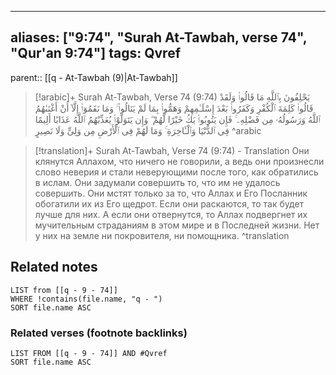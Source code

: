 
---
aliases: ["9:74", "Surah At-Tawbah, verse 74", "Qur'an 9:74"]
tags: Qvref
---

parent:: [[q - At-Tawbah (9)|At-Tawbah]]

> [!arabic]+ Surah At-Tawbah, Verse 74 (9:74)
> <span class="quran-arabic">يَحْلِفُونَ بِٱللَّهِ مَا قَالُوا۟ وَلَقَدْ قَالُوا۟ كَلِمَةَ ٱلْكُفْرِ وَكَفَرُوا۟ بَعْدَ إِسْلَـٰمِهِمْ وَهَمُّوا۟ بِمَا لَمْ يَنَالُوا۟ ۚ وَمَا نَقَمُوٓا۟ إِلَّآ أَنْ أَغْنَىٰهُمُ ٱللَّهُ وَرَسُولُهُۥ مِن فَضْلِهِۦ ۚ فَإِن يَتُوبُوا۟ يَكُ خَيْرًا لَّهُمْ ۖ وَإِن يَتَوَلَّوْا۟ يُعَذِّبْهُمُ ٱللَّهُ عَذَابًا أَلِيمًا فِى ٱلدُّنْيَا وَٱلْـَٔاخِرَةِ ۚ وَمَا لَهُمْ فِى ٱلْأَرْضِ مِن وَلِىٍّ وَلَا نَصِيرٍ</span>
^arabic

> [!translation]+ Surah At-Tawbah, Verse 74 (9:74) - Translation
> Они клянутся Аллахом, что ничего не говорили, а ведь они произнесли слово неверия и стали неверующими после того, как обратились в ислам. Они задумали совершить то, что им не удалось совершить. Они мстят только за то, что Аллах и Его Посланник обогатили их из Его щедрот. Если они раскаются, то так будет лучше для них. А если они отвернутся, то Аллах подвергнет их мучительным страданиям в этом мире и в Последней жизни. Нет у них на земле ни покровителя, ни помощника.
^translation



## Related notes
```dataview
LIST from [[q - 9 - 74]]
WHERE !contains(file.name, "q - ")
SORT file.name ASC
```

### Related verses (footnote backlinks)
```dataview
LIST FROM [[q - 9 - 74]] AND #Qvref
SORT file.name ASC
```


